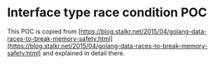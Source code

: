 # Interface type race condition POC

This POC is copied from [https://blog.stalkr.net/2015/04/golang-data-races-to-break-memory-safety.html](https://blog.stalkr.net/2015/04/golang-data-races-to-break-memory-safety.html)
and explained in detail there.

